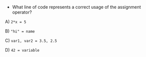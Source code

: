 - What line of code represents a correct usage of the assignment operator?

A) `2*x = 5`

B) `"hi" = name`

C) `var1, var2 = 3.5, 2.5`

D) `42 = variable`